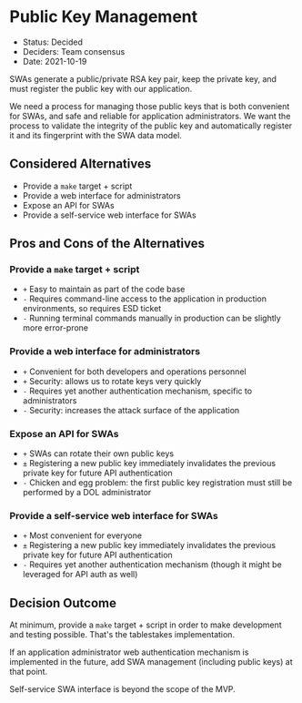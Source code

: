 # Public Key Management

- Status: Decided
- Deciders: Team consensus
- Date: 2021-10-19

SWAs generate a public/private RSA key pair, keep the private key, and must register the public key with our application.

We need a process for managing those public keys that is both convenient for SWAs, and safe and reliable for application
administrators. We want the process to validate the integrity of the public key and automatically register it
and its fingerprint with the SWA data model.

## Considered Alternatives

- Provide a `make` target + script
- Provide a web interface for administrators
- Expose an API for SWAs
- Provide a self-service web interface for SWAs

## Pros and Cons of the Alternatives

### Provide a `make` target + script

- `+` Easy to maintain as part of the code base
- `-` Requires command-line access to the application in production environments, so requires ESD ticket
- `-` Running terminal commands manually in production can be slightly more error-prone

### Provide a web interface for administrators

- `+` Convenient for both developers and operations personnel
- `+` Security: allows us to rotate keys very quickly
- `-` Requires yet another authentication mechanism, specific to administrators
- `-` Security: increases the attack surface of the application

### Expose an API for SWAs

- `+` SWAs can rotate their own public keys
- `±` Registering a new public key immediately invalidates the previous private key for future API authentication
- `-` Chicken and egg problem: the first public key registration must still be performed by a DOL administrator

### Provide a self-service web interface for SWAs

- `+` Most convenient for everyone
- `±` Registering a new public key immediately invalidates the previous private key for future API authentication
- `-` Requires yet another authentication mechanism (though it might be leveraged for API auth as well)

## Decision Outcome

At minimum, provide a `make` target + script in order to make development and testing possible. That's the tablestakes
implementation.

If an application administrator web authentication mechanism is implemented in the future, add SWA management (including
public keys) at that point.

Self-service SWA interface is beyond the scope of the MVP.
